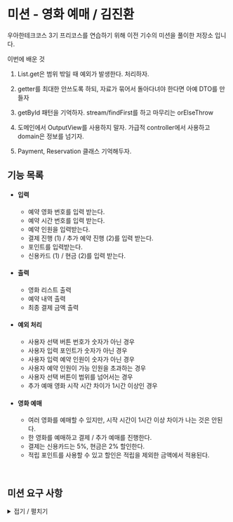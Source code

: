 # 미션 - 영화 예매 / 김진환

우아한테크코스 3기 프리코스를 연습하기 위해 이전 기수의 미션을 풀이한 저장소 입니다.

 이번에 배운 것
 
 1. List.get은 범위 밖일 때 예외가 발생한다. 처리하자.
 
 2. getter를 최대한 안쓰도록 하되, 자료가 묶어서 돌아다녀야 한다면 아예 DTO를 만들자
 
 3. getById 패턴을 기억하자. stream/findFirst를 하고 마무리는 orElseThrow
 
 4. 도메인에서 OutputView를 사용하지 말자. 가급적 controller에서 사용하고 domain은 정보를 넘기자.
 
 5. Payment, Reservation 클래스 기억해두자.

## 기능 목록

- ####  입력
    - 예약 영화 번호를 입력 받는다.
    - 예약 시간 번호를 입력 받는다.
    - 예약 인원을 입력받는다.
    - 결제 진행 (1) / 추가 예약 진행 (2)를 입력 받는다.
    - 포인트를 입력받는다.
    - 신용카드 (1) / 현금 (2)를 입력 받는다.

- #### 출력
    - 영화 리스트 출력
    - 예약 내역 출력
    - 최종 결제 금액 출력

- #### 예외 처리
    - 사용자 선택 버튼 번호가 숫자가 아닌 경우
    - 사용자 입력 포인트가 숫자가 아닌 경우
    - 사용자 입력 예약 인원이 숫자가 아닌 경우
    - 사용자 예약 인원이 가능 인원을 초과하는 경우
    - 사용자 선택 버튼이 범위를 넘어서는 경우
    - 추가 예매 영화 시작 시간 차이가 1시간 이상인 경우
    
- #### 영화 예매
    - 여러 영화를 예매할 수 있지만, 시작 시간이 1시간 이상 차이가 나는 것은 안된다.
    - 한 영화를 예매하고 결제 / 추가 예매를 진행한다.
    - 결제는 신용카드는 5%, 현금은 2% 할인한다.
    - 적립 포인트를 사용할 수 있고 할인은 적립을 제외한 금액에서 적용된다.
    
<br>

## 미션 요구 사항

<details>
<summary> 접기 / 펼치기 </summary>

1 - 생일, 8000원
시작시간: 2020-12-04 12:00 예약가능인원: 6
시작시간: 2020-12-04 14:40 예약가능인원: 6
시작시간: 2020-12-04 17:00 예약가능인원: 6
시작시간: 2020-12-04 19:40 예약가능인원: 3
시작시간: 2020-12-04 22:00 예약가능인원: 3

5 - 돈, 10000원
시작시간: 2020-12-04 08:00 예약가능인원: 3
시작시간: 2020-12-04 10:30 예약가능인원: 5
시작시간: 2020-12-04 13:00 예약가능인원: 5
시작시간: 2020-12-04 15:30 예약가능인원: 5

7 - 파이브피트, 9000원
시작시간: 2020-12-04 13:00 예약가능인원: 4
시작시간: 2020-12-04 15:40 예약가능인원: 4
시작시간: 2020-12-04 18:00 예약가능인원: 4
시작시간: 2020-12-04 20:40 예약가능인원: 3
시작시간: 2020-12-04 23:15 예약가능인원: 3

8 - 덤보, 9000원
시작시간: 2020-12-04 11:30 예약가능인원: 2
시작시간: 2020-12-04 16:00 예약가능인원: 3
시작시간: 2020-12-04 21:30 예약가능인원: 2

## 예약할 영화를 선택하세요.
1
## 예약할 시간을 선택하세요.
1
## 예약할 인원을 선택하세요.
7
인원 초과입니다.
## 예약할 영화를 선택하세요.
6
해당하는 영화가 없습니다.
## 예약할 영화를 선택하세요.
1
## 예약할 시간을 선택하세요.
1
## 예약할 인원을 선택하세요.
6
## 예약을 종료하고 결제를 진행하려면 1, 추가 예약을 진행하시려면 2
2
## 예약할 영화를 선택하세요.
8
## 예약할 시간을 선택하세요.
1
## 예약할 인원을 선택하세요.
2
## 예약을 종료하고 결제를 진행하려면 1, 추가 예약을 진행하시려면 2
1
예약 내역
1 - 생일, 8000원
시작시간: 2020-12-04 12:00 예약가능인원: 6

예약 인원 : 6명
8 - 덤보, 9000원
시작시간: 2020-12-04 11:30 예약가능인원: 2

예약 인원 : 2명
## 결제를 진행합니다.
## 포인트 사용 금액을 입력하세요. 포인트가 없으면 0을 입력하세요
4000
## 신용카드는 1번, 현금은 2번
2
최종 결제한 금액은 60760
예매를 완료했습니다. 즐거운 영화 관람 되세요.
